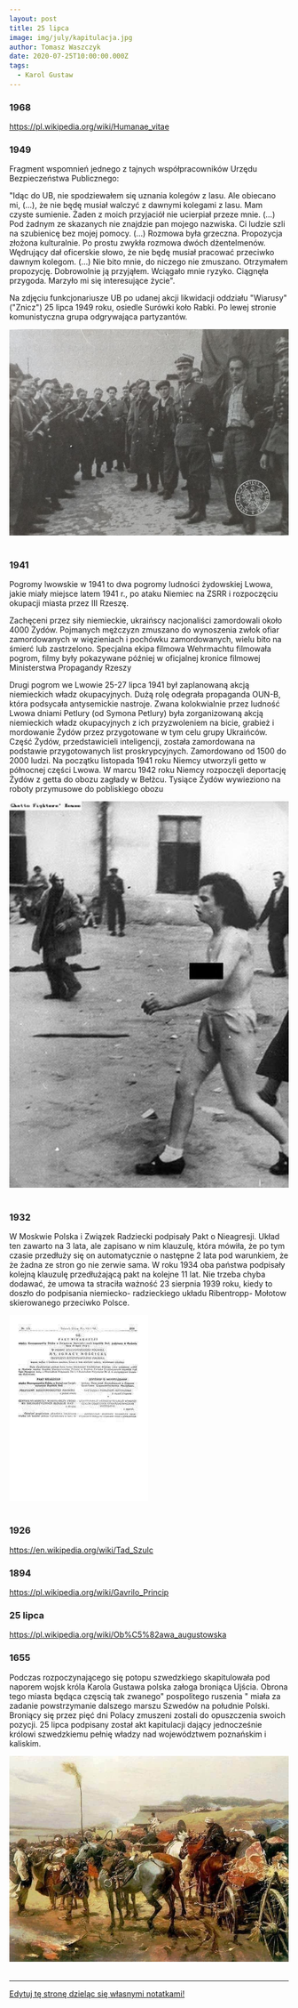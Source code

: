 ```yaml
---
layout: post
title: 25 lipca
image: img/july/kapitulacja.jpg
author: Tomasz Waszczyk
date: 2020-07-25T10:00:00.000Z
tags:
  - Karol Gustaw
---
```


### 1968

https://pl.wikipedia.org/wiki/Humanae_vitae

### 1949

Fragment wspomnień jednego z tajnych współpracowników Urzędu Bezpieczeństwa Publicznego:

"Idąc do UB, nie spodziewałem się uznania kolegów z lasu. Ale obiecano mi, (...), że nie będę musiał walczyć z dawnymi kolegami z lasu. Mam czyste sumienie. Żaden z moich przyjaciół nie ucierpiał przeze mnie. (...) Pod żadnym ze skazanych nie znajdzie pan mojego nazwiska. Ci ludzie szli na szubienicę bez mojej pomocy.
(...) Rozmowa była grzeczna. Propozycja złożona kulturalnie. Po prostu zwykła rozmowa dwóch dżentelmenów. Wędrujący dał oficerskie słowo, że nie będę musiał pracować przeciwko dawnym kolegom. (...) Nie bito mnie, do niczego nie zmuszano. Otrzymałem propozycję. Dobrowolnie ją przyjąłem. Wciągało mnie ryzyko. Ciągnęła przygoda. Marzyło mi się interesujące życie".

Na zdjęciu funkcjonariusze UB po udanej akcji likwidacji oddziału "Wiarusy" ("Znicz") 25 lipca 1949 roku, osiedle Surówki koło Rabki. Po lewej stronie komunistyczna grupa odgrywająca partyzantów.

<img src="./img/july/wiarusy.jpg"><br><br>

### 1941

Pogromy lwowskie w 1941 to dwa pogromy ludności żydowskiej Lwowa, jakie miały miejsce latem 1941 r., po ataku Niemiec na ZSRR i rozpoczęciu okupacji miasta przez III Rzeszę.

Zachęceni przez siły niemieckie, ukraińscy nacjonaliści zamordowali około 4000 Żydów. Pojmanych mężczyzn zmuszano do wynoszenia zwłok ofiar zamordowanych w więzieniach i pochówku zamordowanych, wielu bito na śmierć lub zastrzelono. Specjalna ekipa filmowa Wehrmachtu filmowała pogrom, filmy były pokazywane później w oficjalnej kronice filmowej Ministerstwa Propagandy Rzeszy

Drugi pogrom we Lwowie 25-27 lipca 1941 był zaplanowaną akcją niemieckich władz okupacyjnych. Dużą rolę odegrała propaganda OUN-B, która podsycała antysemickie nastroje. Zwana kolokwialnie przez ludność Lwowa dniami Petlury (od Symona Petlury) była zorganizowaną akcją niemieckich władz okupacyjnych z ich przyzwoleniem na bicie, grabież i mordowanie Żydów przez przygotowane w tym celu grupy Ukraińców. Część Żydów, przedstawicieli inteligencji, została zamordowana na podstawie przygotowanych list proskrypcyjnych. Zamordowano od 1500 do 2000 ludzi.
Na początku listopada 1941 roku Niemcy utworzyli getto w północnej części Lwowa. W marcu 1942 roku Niemcy rozpoczęli deportację Żydów z getta do obozu zagłady w Bełżcu.
Tysiące Żydów wywieziono na roboty przymusowe do pobliskiego obozu

<img src="./img/july/pogromy.jpg"><br><br>

### 1932

W Moskwie Polska i Związek Radziecki podpisały Pakt o Nieagresji. Układ ten zawarto na 3 lata, ale zapisano w nim klauzulę, która mówiła, że po tym czasie przedłuży się on automatycznie o następne 2 lata pod warunkiem, że że żadna ze stron go nie zerwie sama. W roku 1934 oba państwa podpisały kolejną klauzulę przedłużającą pakt na kolejne 11 lat.
Nie trzeba chyba dodawać, że umowa ta straciła ważność 23 sierpnia 1939 roku, kiedy to doszło do podpisania niemiecko- radzieckiego układu Ribentropp- Mołotow skierowanego przeciwko Polsce.

<img src="./img/july/nieagresja.jpg"><br><br>

### 1926

https://en.wikipedia.org/wiki/Tad_Szulc

### 1894

https://pl.wikipedia.org/wiki/Gavrilo_Princip

### 25 lipca

https://pl.wikipedia.org/wiki/Ob%C5%82awa_augustowska

### 1655

Podczas rozpoczynającego się potopu szwedzkiego skapitulowała pod naporem wojsk króla Karola Gustawa polska załoga broniąca Ujścia. Obrona tego miasta będąca częscią tak zwanego" pospolitego ruszenia " miała za zadanie powstrzymanie dalszego marszu Szwedów na południe Polski. Broniący się przez pięć dni Polacy zmuszeni zostali do opuszczenia swoich pozycji.
25 lipca podpisany został akt kapitulacji dający jednocześnie królowi szwedzkiemu pełnię władzy nad województwem poznańskim i kaliskim.

<img src="./img/july/kapitulacja.jpg"><br><br>

---

<a href="https://github.com/TomaszWaszczyk/historia.waszczyk.com/edit/master/src/content/july-25.md" target="_blank">Edytuj tę stronę dzieląc się własnymi notatkami!</a>
